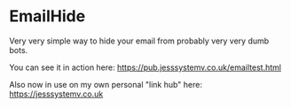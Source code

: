 # EmailHide
Very very simple way to hide your email from probably very very dumb bots.

You can see it in action here: https://pub.jesssystemv.co.uk/emailtest.html

Also now in use on my own personal "link hub" here: https://jesssystemv.co.uk
